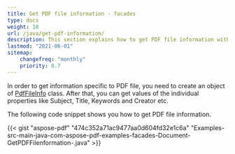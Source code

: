```yaml
---
title: Get PDF file information - facades
type: docs
weight: 10
url: /java/get-pdf-information/
description: This section explains how to get PDF file information with Aspose.PDF Facades using PdfFileInfo Class.
lastmod: "2021-06-01"
sitemap:
    changefreq: "monthly"
    priority: 0.7
---
```


In order to get information specific to PDF file, you need to create an object of [PdfFileInfo](https://apireference.aspose.com/java/pdf/com.aspose.pdf.facades/PdfFileInfo) class. After that, you can get values of the individual properties like Subject, Title, Keywords and Creator etc.

The following code snippet shows you how to get PDF file information.

{{< gist "aspose-pdf" "474c352a71ac9477aa0d604fd32e1c6a" "Examples-src-main-java-com-aspose-pdf-examples-facades-Document-GetPDFFilenformation-.java" >}}

